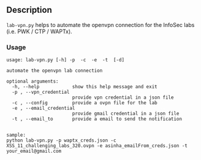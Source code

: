 ## Description
`lab-vpn.py` helps to automate the openvpn connection for the InfoSec labs (i.e. PWK / CTP / WAPTx).

### Usage
```
usage: lab-vpn.py [-h] -p  -c  -e  -t  [-d]

automate the openvpn lab connection

optional arguments:
  -h, --help            show this help message and exit
  -p , --vpn_credential 
                        provide vpn credential in a json file
  -c , --config         provide a ovpn file for the lab
  -e , --email_credential 
                        provide gmail credential in a json file
  -t , --email_to       provide a email to send the notification


sample:
python lab-vpn.py -p waptx_creds.json -c XSS_11_challenging_labs_320.ovpn -e asinha_emailFrom_creds.json -t your_email@gmail.com

```


 


